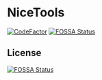 # NiceTools

[![CodeFactor](https://www.codefactor.io/repository/github/799953468/nicetools/badge)](https://www.codefactor.io/repository/github/799953468/nicetools)
[![FOSSA Status](https://app.fossa.com/api/projects/git%2Bgithub.com%2F799953468%2Fnicetools.svg?type=shield)](https://app.fossa.com/projects/git%2Bgithub.com%2F799953468%2Fnicetools?ref=badge_shield)


## License
[![FOSSA Status](https://app.fossa.com/api/projects/git%2Bgithub.com%2F799953468%2Fnicetools.svg?type=large)](https://app.fossa.com/projects/git%2Bgithub.com%2F799953468%2Fnicetools?ref=badge_large)